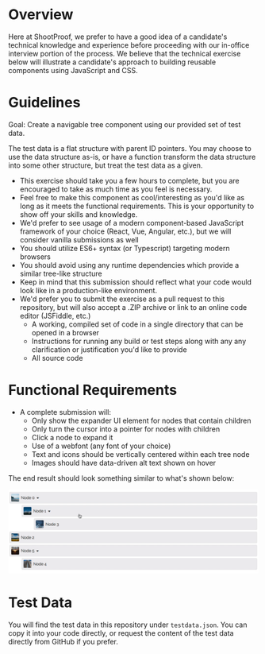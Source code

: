 # Overview

Here at ShootProof, we prefer to have a good idea of a candidate's technical
knowledge and experience before proceeding with our in-office interview portion
of the process.  We believe that the technical exercise below will illustrate a
candidate's approach to building reusable components using JavaScript and CSS.
# Guidelines

Goal: Create a navigable tree component using our provided set of test data.

The test data is a flat structure with parent ID pointers. You may choose to use
the data structure as-is, or have a function transform the data structure into
some other structure, but treat the test data as a given.

- This exercise should take you a few hours to complete, but you are encouraged to take as much time as you feel is necessary.
- Feel free to make this component as cool/interesting as you'd like as long as it meets the functional requirements. This is your opportunity to show off your skills and knowledge.
- We'd prefer to see usage of a modern component-based JavaScript framework of your choice (React, Vue, Angular, etc.), but we will consider vanilla submissions as well
- You should utilize ES6+ syntax (or Typescript) targeting modern browsers
- You should avoid using any runtime dependencies which provide a similar tree-like structure
- Keep in mind that this submission should reflect what your code would look like in a production-like environment.
- We'd prefer you to submit the exercise as a pull request to this repository, but will also accept a .ZIP archive or link to an online code editor (JSFiddle, etc.)
  - A working, compiled set of code in a single directory that can be opened in a browser
  - Instructions for running any build or test steps along with any any clarification or justification you'd like to provide
  - All source code

# Functional Requirements

- A complete submission will:
  - Only show the expander UI element for nodes that contain children
  - Only turn the cursor into a pointer for nodes with children
  - Click a node to expand it
  - Use of a webfont (any font of your choice)
  - Text and icons should be vertically centered within each tree node
  - Images should have data-driven alt text shown on hover

The end result should look something similar to what's shown below:

![Working Example of Tree Component](/example.gif)

# Test Data

You will find the test data in this repository under `testdata.json`. You can
copy it into your code directly, or request the content of the test data
directly from GitHub if you prefer.
